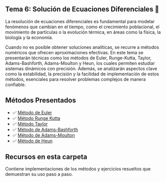 ## Tema 6: Solución de Ecuaciones Diferenciales 🔧

La resolución de ecuaciones diferenciales es fundamental para modelar fenómenos que cambian en el tiempo, como el crecimiento poblacional, el movimiento de partículas o la evolución térmica, en áreas como la física, la biología y la economía.

Cuando no es posible obtener soluciones analíticas, se recurre a métodos numéricos que ofrecen aproximaciones efectivas. En este tema se presentarán técnicas como los métodos de Euler, Runge-Kutta, Taylor, Adams-Bashforth, Adams-Moulton y Heun, los cuales permiten estudiar sistemas dinámicos con precisión. Además, se analizarán aspectos clave como la estabilidad, la precisión y la facilidad de implementación de estos métodos, esenciales para resolver problemas complejos de manera confiable.

## Métodos Presentados

- ✅ [Método de Euler](https://github.com/nadfernanda/Metodos_Numericos/blob/main/tema-6/M%C3%A9todo%20de%20Euler.md)
- ✅ [Método Runge Kutta](https://github.com/nadfernanda/Metodos_Numericos/blob/main/tema-6/M%C3%A9todo%20Runge%20Kutta.md)
- ✅ [Método Taylor](https://github.com/nadfernanda/Metodos_Numericos/blob/main/tema-6/M%C3%A9todo%20Taylor.md)
- ✅ [Método de Adams-Bashforth](https://github.com/nadfernanda/Metodos_Numericos/blob/main/tema-6/M%C3%A9todo%20de%20Adams-Bashforth.md)
- ✅ [Método de Adams-Moulton](https://github.com/nadfernanda/Metodos_Numericos/blob/main/tema-6/M%C3%A9todo%20de%20Adams-Moulton.md)
- ✅ [Método de Heun](https://github.com/nadfernanda/Metodos_Numericos/blob/main/tema-6/M%C3%A9todo%20de%20Heun.md)

## Recursos en esta carpeta

Contiene implementaciones de los métodos y ejercicios resueltos que demuestran su uso paso a paso.
